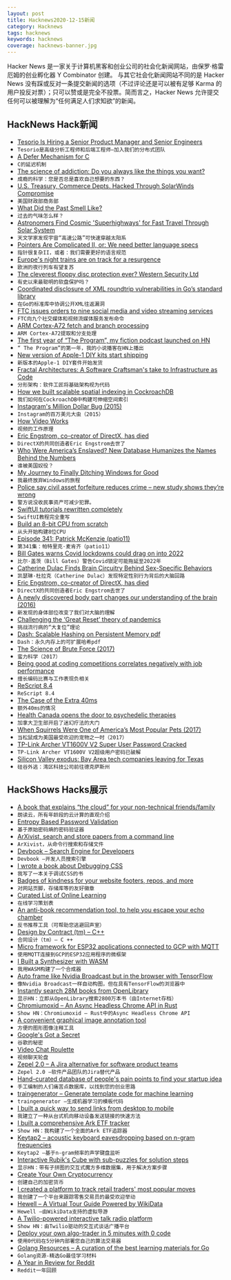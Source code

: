```yaml
---
layout: post
title: Hacknews2020-12-15新闻
category: Hacknews
tags: hacknews
keywords: hacknews
coverage: hacknews-banner.jpg
---
```


Hacker News 是一家关于计算机黑客和创业公司的社会化新闻网站，由保罗·格雷厄姆的创业孵化器 Y Combinator 创建。
与其它社会化新闻网站不同的是 Hacker News 没有踩或反对一条提交新闻的选项（不过评论还是可以被有足够 Karma 的用户投反对票）；只可以赞或是完全不投票。简而言之，Hacker News 允许提交任何可以被理解为“任何满足人们求知欲”的新闻。

## HackNews Hack新闻


- [Tesorio Is Hiring a Senior Product Manager and Senior Engineers](https://www.tesorio.com/careers#job-openings)
- `Tesorio是高级分析工程师和后端工程师–加入我们的分布式团队`
- [A Defer Mechanism for C](https://gustedt.wordpress.com/2020/12/14/a-defer-mechanism-for-c/)
- `C的延迟机制`
- [The science of addiction: Do you always like the things you want?](https://www.bbc.com/news/stories-55221825)
- `成瘾的科学：您是否总是喜欢自己想要的东西？`
- [U.S. Treasury, Commerce Depts. Hacked Through SolarWinds Compromise](https://krebsonsecurity.com/2020/12/u-s-treasury-commerce-depts-hacked-through-solarwinds-compromise/)
- `美国财政部商务部`
- [What Did the Past Smell Like?](http://nautil.us/issue/93/forerunners/what-did-the-past-smell-like)
- `过去的气味怎么样？`
- [Astronomers Find Cosmic 'Superhighways' for Fast Travel Through Solar System](https://www.sciencealert.com/solar-system-arches-of-chaos-create-cosmic-fast-travel-superhighways)
- `天文学家发现宇宙“高速公路”可快速穿越太阳系`
- [Pointers Are Complicated II, or: We need better language specs](https://www.ralfj.de/blog/2020/12/14/provenance.html)
- `指针很复杂II，或者：我们需要更好的语言规范`
- [Europe's night trains are on track for a resurgence](https://edition.cnn.com/travel/article/night-trains-europe-sleeper-obb/index.html)
- `欧洲的夜行列车有望复苏`
- [The cleverest floppy disc protection ever? Western Security Ltd](https://scarybeastsecurity.blogspot.com/2020/12/the-cleverest-floppy-disc-protection.html)
- `有史以来最聪明的软盘保护吗？`
- [Coordinated disclosure of XML roundtrip vulnerabilities in Go’s standard library](https://mattermost.com/blog/coordinated-disclosure-go-xml-vulnerabilities/)
- `在Go的标准库中协调公开XML往返漏洞`
- [FTC issues orders to nine social media and video streaming services](https://www.ftc.gov/news-events/press-releases/2020/12/ftc-issues-orders-nine-social-media-video-streaming-services-0)
- `FTC向九个社交媒体和视频流媒体服务发布命令`
- [ARM Cortex-A72 fetch and branch processing](http://sandsoftwaresound.net/arm-cortex-a72-fetch-and-branch-processing/)
- `ARM Cortex-A72提取和分支处理`
- [The first year of “The Program”, my fiction podcast launched on HN](https://programaudioseries.com/the-program-results-2/)
- `“ The Program”的第一年，我的小说播客在HN上播出`
- [New version of Apple-1 DIY kits start shipping](https://mailchi.mp/smartykit.io/project-update-december-all)
- `新版本的Apple-1 DIY套件开始发货`
- [Fractal Architectures: A Software Craftsman's take to Infrastructure as Code](https://yanchware.com/content/fractal-arch-iac)
- `分形架构：软件工匠将基础架构视为代码`
- [How we built scalable spatial indexing in CockroachDB](https://www.cockroachlabs.com/blog/how-we-built-spatial-indexing/)
- `我们如何在CockroachDB中构建可伸缩空间索引`
- [Instagram's Million Dollar Bug (2015)](https://web.archive.org/web/20151217205414/http://www.exfiltrated.com/research-Instagram-RCE.php)
- `Instagram的百万美元大虫（2015）`
- [How Video Works](https://howvideo.works)
- `视频的工作原理`
- [Eric Engstrom, co-creator of DirectX, has died](https://www.wsj.com/articles/microsoft-misfit-helped-lead-company-into-game-market-11607537700)
- `DirectX的共同创造者Eric Engstrom去世了`
- [Who Were America’s Enslaved? New Database Humanizes the Names Behind the Numbers](https://www.smithsonianmag.com/history/sweeping-new-digital-database-emphasizes-enslaved-peoples-individuality-180976513)
- `谁被美国奴役？`
- [My Journey to Finally Ditching Windows for Good](https://boilingsteam.com/my-journey-to-finally-ditching-windows-for-good/)
- `我最终放弃Windows的旅程`
- [Police say civil asset forfeiture reduces crime – new study shows they’re wrong](https://www.propublica.org/article/police-say-seizing-property-without-trial-helps-keep-crime-down-a-new-study-shows-theyre-wrong)
- `警方说没收民事资产可减少犯罪。`
- [SwiftUI tutorials rewritten completely](https://developer.apple.com/tutorials/app-dev-training)
- `SwiftUI教程完全重写`
- [Build an 8-bit CPU from scratch](https://eater.net/)
- `从头开始构建8位CPU`
- [Episode 341: Patrick McKenzie (patio11)](http://www.thinkingpoker.net/2020/12/episode-341-patrick-mckenzie/)
- `第341集：帕特里克·麦肯齐（patio11）`
- [Bill Gates warns Covid lockdowns could drag on into 2022](https://www.the-sun.com/news/1968632/bill-gates-warns-covid-lockdowns-2022/)
- `比尔·盖茨（Bill Gates）警告Covid锁定可能拖延至2022年`
- [Catherine Dulac Finds Brain Circuitry Behind Sex-Specific Behaviors](https://www.quantamagazine.org/catherine-dulac-finds-brain-circuitry-behind-sex-specific-behaviors-20201214/)
- `凯瑟琳·杜拉克（Catherine Dulac）发现特定性别行为背后的大脑回路`
- [Eric Engstrom, co-creator of DirectX, has died](https://venturebeat.com/2020/12/07/friends-remember-microsoft-renegade-eric-engstrom-who-suggested-a-directx-console/)
- `DirectX的共同创造者Eric Engstrom去世了`
- [A newly discovered body part changes our understanding of the brain (2016)](http://sitn.hms.harvard.edu/flash/2016/how-a-newly-discovered-body-part-changes-our-understanding-of-the-brain-and-the-immune-system/)
- `新发现的身体部位改变了我们对大脑的理解`
- [Challenging the ‘Great Reset’ theory of pandemics](https://engelsbergideas.com/essays/challenging-the-great-reset-theory-of-pandemics/)
- `挑战流行病的“大复位”理论`
- [Dash: Scalable Hashing on Persistent Memory pdf](http://www.vldb.org/pvldb/vol13/p1147-lu.pdf)
- `Dash：永久内存上的可扩展哈希pdf`
- [The Science of Brute Force (2017)](https://cacm.acm.org/magazines/2017/8/219606-the-science-of-brute-force/fulltext)
- `蛮力科学（2017）`
- [Being good at coding competitions correlates negatively with job performance](https://catonmat.net/programming-competitions-work-performance)
- `擅长编码比赛与工作表现负相关`
- [ReScript 8.4](https://rescript-lang.org/blog/bucklescript-release-8-4)
- `ReScript 8.4`
- [The Case of the Extra 40ms](https://netflixtechblog.com/life-of-a-netflix-partner-engineer-the-case-of-extra-40-ms-b4c2dd278513?source=rss----2615bd06b42e---4)
- `额外40ms的情况`
- [Health Canada opens the door to psychedelic therapies](https://www.citynews1130.com/video/2020/12/12/health-canada-opens-the-door-to-psychedelic-therapies/)
- `加拿大卫生部开启了迷幻疗法的大门`
- [When Squirrels Were One of America’s Most Popular Pets (2017)](https://www.atlasobscura.com/articles/pet-squirrel-craze)
- `当松鼠成为美国最受欢迎的宠物之一时（2017）`
- [TP-Link Archer VT1600V V2 Super User Password Cracked](https://www.marcelvarallo.com/so-we-cracked-the-archer-vr1600v-v2-super-user-password/)
- `TP-Link Archer VT1600V V2超级用户密码已破解`
- [Silicon Valley exodus: Bay Area tech companies leaving for Texas](https://www.ktvu.com/news/silicon-valley-exodus-bay-area-tech-companies-leaving-for-texas)
- `硅谷外逃：湾区科技公司前往德克萨斯州`


## HackShows Hacks展示

- [ A book that explains “the cloud” for your non-technical friends/family](https://www.amazon.com/Read-Aloud-Cloud-Innocents-Inside/dp/1119677629/)
- `朗读云，所有年龄段的云计算的直观介绍`
- [ Entropy Based Password Validation](https://github.com/lane-c-wagner/go-password-validator)
- `基于原始密码熵的密码验证器`
- [ ArXivist, search and store papers from a command line](https://github.com/njhofmann/arXivist)
- `ArXivist，从命令行搜索和存储文件`
- [ Devbook – Search Engine for Developers](https://usedevbook.com)
- `Devbook –开发人员搜索引擎`
- [ I wrote a book about Debugging CSS](http://debuggingcss.com/)
- `我写了一本关于调试CSS的书`
- [ Badges of kindness for your website footers, repos, and more](https://kindspeech.org/badges/)
- `对网站页脚，存储库等的友好徽章`
- [ Curated List of Online Learning](item?id=25402800)
- `在线学习策划表`
- [ An anti-book recommendation tool, to help you escape your echo chamber](https://abooklikefoo.com/escape/)
- `反书推荐工具（可帮助您逃避回声室）`
- [ Design by Contract (tm) – C++](https://github.com/Bambofy/dbc_cpp)
- `合同设计（tm）– C ++`
- [ Micro framework for ESP32 applications connected to GCP with MQTT](https://github.com/oalpay/petit_gcp)
- `使用MQTT连接到GCP的ESP32应用程序的微框架`
- [ I Built a Synthesizer with WASM](https://timdaub.github.io/wasm-synth/)
- `我用WASM构建了一个合成器`
- [ Auto frame like Nvidia Broadcast but in the browser with TensorFlow](https://www.appblit.com/autoframe)
- `像Nvidia Broadcast一样自动构图，但在具有TensorFlow的浏览器中`
- [ Instantly search 28M books from OpenLibrary](https://books-search.typesense.org/)
- `显示HN：立即从OpenLibrary搜索2800万本书（由Internet存档）`
- [ Chromiumoxid – An Async Headless Chrome API in Rust](https://github.com/mattsse/chromiumoxide)
- `Show HN：Chromiumoxid – Rust中的Async Headless Chrome API`
- [ A convenient graphical image annotation tool](https://github.com/andywang0607/AutoAnnotationTool)
- `方便的图形图像注释工具`
- [ Google's Got a Secret](https://knuckleheads.club/)
- `谷歌的秘密`
- [ Video Chat Roulette](https://aboutsnack.com/snack?guestInvite=WyJTbmFja1RpbWVFdmVudCIsMTc5ODZd)
- `视频聊天轮盘`
- [ Zepel 2.0 – A Jira alternative for software product teams](https://zepel.io/)
- `Zepel 2.0 –软件产品团队的Jira替代产品`
- [ Hand-curated database of people's pain points to find your startup idea](https://pain.land)
- `手工编制的人们痛苦点数据库，以找到您的创业思路`
- [ traingenerator – Generate template code for machine learning](https://github.com/jrieke/traingenerator)
- `traingenerator –生成机器学习的模板代码`
- [ I built a quick way to send links from desktop to mobile](https://openthisurl.com/)
- `我建立了一种从台式机向移动设备发送链接的快速方法`
- [ I built a comprehensive Ark ETF tracker](https://cathiesark.com/)
- `Show HN：我构建了一个全面的Ark ETF追踪器`
- [ Keytap2 – acoustic keyboard eavesdropping based on n-gram frequencies](https://github.com/ggerganov/kbd-audio/discussions/31)
- `Keytap2 –基于n-gram频率的声学键盘监听`
- [ Interactive Rubik's Cube with sub-puzzles for solution steps](http://gregfjohnson.com/rubik.html)
- `显示HN：带有子拼图的交互式魔方多维数据集，用于解决方案步骤`
- [ Create Your Own Cryptocurrency](https://mintslp.com/)
- `创建自己的加密货币`
- [ I created a platform to track retail traders' most popular moves](https://marketstream.io)
- `我创建了一个平台来跟踪零售交易员的最受欢迎举动`
- [ Hewell – A Virtual Tour Guide Powered by WikiData](https://hewellapp.com/)
- `Hewell –由WikiData支持的虚拟导游`
- [ A Twilio-powered interactive talk radio platform](https://capiche.fm)
- `Show HN：由Twilio驱动的交互式谈话广播平台`
- [ Deploy your own algo-trader in 5 minutes with 0 code](http://www.getquantbase.com)
- `使用0代码在5分钟内部署您自己的算法交易器`
- [ Golang Resources – A curation of the best learning materials for Go](https://golangresources.com)
- `Golang资源-精选Go最佳学习材料`
- [ A Year in Review for Reddit](https://reddityearinreview.com/)
- `Reddit一年回顾`

